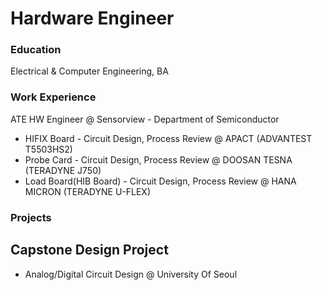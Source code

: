 # Hardware Engineer

### Education
Electrical & Computer Engineering, BA

### Work Experience
ATE HW Engineer @ Sensorview - Department of Semiconductor
- HIFIX Board - Circuit Design, Process Review @ APACT (ADVANTEST T5503HS2)
- Probe Card - Circuit Design, Process Review @ DOOSAN TESNA (TERADYNE J750)
- Load Board(HIB Board) - Circuit Design, Process Review @ HANA MICRON (TERADYNE U-FLEX)

### Projects
Capstone Design Project
- 
- Analog/Digital Circuit Design @ University Of Seoul
